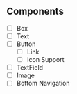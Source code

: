 

## Components
- [ ] Box
- [ ] Text
- [ ] Button 
  - [ ] Link
  - [ ] Icon Support
- [ ] TextField
- [ ] Image
- [ ] Bottom Navigation

